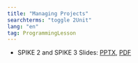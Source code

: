 ```yaml
---
title: "Managing Projects"
searchterms: "toggle 2Unit"
lang: "en"
tag: ProgrammingLesson
---
```

 <ul>
 <li class="ng-binding">SPIKE 2 and SPIKE 3 Slides:
 <a href="ProgrammingLessons/ManagingProjects.pptx">PPTX</a>,
 <a href="ProgrammingLessons/ManagingProjects.pdf">PDF</a>
 </li>
 </ul>
